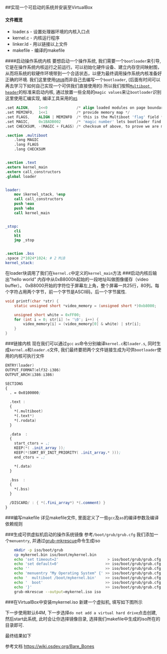 ##实现一个可启动的系统并安装至VirtualBox
 

#### 文件概览
* loader.s -  设置处理器环境的内核入口点
* kernel.c -  内核运行程序
* linker.ld - 用以链接以上文件
* makefile -  编译的makefile

####启动操作系统内核
要想启动一个操作系统, 我们需要一个`bootloader`来引导, 它是在操作系统内核运行之前运行。可以初始化硬件设备、建立内存空间映射图，从而将系统的软硬件环境带到一个合适状态，以便为最终调用操作系统内核准备好正确的环境.
我们这里使用[`GRUB`](https://wiki.osdev.org/GRUB "GRUB")而非自己去编写一个`bootloader`, (后面有时间可以再去学习下如何自己实现一个可供我们直接使用的)
所以我们按照[`Multiboot header`](https://www.gnu.org/software/grub/manual/multiboot/multiboot.html#OS-image-format "Multiboot")的标准来启动内核, 通过放置一些全局的`magic values`来让`bootloader`识别
这里使用汇编实现, 编译工具采用的[`AS`](https://sourceware.org/binutils/docs/as/)
```nasm
.set ALIGN,    1<<0             /* align loaded modules on page boundaries */
.set MEMINFO,  1<<1             /* provide memory map */
.set FLAGS,    ALIGN | MEMINFO  /* this is the Multiboot 'flag' field */
.set MAGIC,    0x1BADB002       /* 'magic number' lets bootloader find the header */
.set CHECKSUM, -(MAGIC + FLAGS) /* checksum of above, to prove we are multiboot */

.section .multiboot
    .long MAGIC
    .long FLAGS
    .long CHECKSUM


.section .text
.extern kernel_main
.extern call_constructors
.global loader


loader:
    mov $kernel_stack, %esp
    call call_constructors
    push %eax
    push %ebx
    call kernel_main


_stop:
    cli
    hlt
    jmp _stop


.section .bss
.space 2*1024*1024; # 2 MiB
kernel_stack:
```
在loader块调用了我们在`kernel.c`中定义的`kernel_main`方法
###启动内核后输出"hello world"
内存中从0xB8000h起始的一段地址叫做图像缓存（video buffer）。
0xB8000开始的字符位于屏幕左上角，整个屏幕一共25行，80列。每个字符占用两个字节，前一个字节是ASCII码，后一个字节属性.
```C
void printf(char *str) {
	static unsigned short *video_memory = (unsigned short *)0xb8000;

	unsigned short white = 0xFF00;
	for (int i = 0; str[i] != '\0'; i++) {
		video_memory[i] = (video_memory[0] & white) | str[i];
	}
}

```

###链接内核
现在我们可以通过`gcc` `as`命令分别编译`kernel.c`和`loader.s`, 同时生成`kernel.o`和`loader.o`文件, 我们最终要把两个文件链接生成为可供`bootloader`使用的内核可执行文件
```nasm
ENTRY(loader)
OUTPUT_FORMAT(elf32-i386)
OUTPUT_ARCH(i386:i386)

SECTIONS
{
  . = 0x0100000;

  .text :
  {
    *(.multiboot)
    *(.text*)
    *(.rodata)
  }

  .data  :
  {
    start_ctors = .;
    KEEP(*( .init_array ));
    KEEP(*(SORT_BY_INIT_PRIORITY( .init_array.* )));
    end_ctors = .;

    *(.data)
  }

  .bss  :
  {
    *(.bss)
  }

  /DISCARD/ : { *(.fini_array*) *(.comment) }
}
```

###编写makefile
详见makefile文件, 里面定义了一些`gcc`及`as`的编译参数及编译依赖规则
 
###生成可供虚拟机启动的操作系统镜像
参考`/boot/grub/grub.cfg` 我们添加一个`menuentry`, 并通过[grub-mkrescue](https://www.gnu.org/software/grub/manual/grub/html_node/Making-a-GRUB-bootable-CD_002dROM.html#Making-a-GRUB-bootable-CD_002dROM)命令生成iso
```bash
    mkdir -p iso/boot/grub
	cp mykernel.bin iso/boot/mykernel.bin
	echo 'set timeout=2'                      > iso/boot/grub/grub.cfg
	echo 'set default=0'                     >> iso/boot/grub/grub.cfg
	echo ''                                  >> iso/boot/grub/grub.cfg
	echo 'menuentry "My Operating System" {' >> iso/boot/grub/grub.cfg
	echo '  multiboot /boot/mykernel.bin'    >> iso/boot/grub/grub.cfg
	echo '  boot'                            >> iso/boot/grub/grub.cfg
	echo '}'                                 >> iso/boot/grub/grub.cfg
	grub-mkrescue --output=mykernel.iso iso
```
###在VirtualBox中安装mykernel.iso
新建一个虚拟机, 填写如下图所示

下一步使用默认64M, 下一步选择`do not add a virtual hard drive`点击创建, 然后start此系统, 此时会让你选择镜像目录, 选择我们makefile中生成的iso所在的目录即可.

最终结果如下

参考文档 https://wiki.osdev.org/Bare_Bones 



